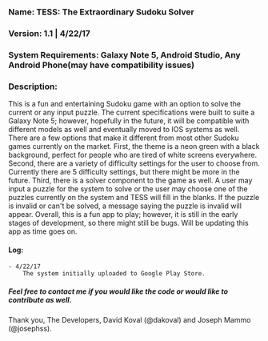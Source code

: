 ### Name: TESS: The Extraordinary Sudoku Solver ###
### Version: 1.1 | 4/22/17 ###
### System Requirements: Galaxy Note 5, Android Studio, Any Android Phone(may have compatibility issues) ### 
### Description:
This is a fun and entertaining Sudoku game with an option to solve the current or any input puzzle. The current specifications were built to suite a Galaxy Note 5; however, hopefully in the future, it will be compatible with different models as well and eventually moved to IOS systems as well. There are a few options that make it different from most other Sudoku games currently on the market. First, the theme is a neon green with a black background, perfect for people who are tired of white screens everywhere. Second, there are a variety of difficulty settings for the user to choose from. Currently there are 5 difficulty settings, but there might be more in the future. Third, there is a solver component to the game as well. A user may input a puzzle for the system to solve or the user may choose one of the puzzles currently on the system and TESS will fill in the blanks. If the puzzle is invalid or can't be solved, a message saying the puzzle is invalid will appear. Overall, this is a fun app to play; however, it is still in the early stages of development, so there might still be bugs. Will be updating this app as time goes on. 
#### Log:
	- 4/22/17 
		The system initially uploaded to Google Play Store.

		
##### Feel free to contact me if you would like the code or would like to contribute as well.

Thank you,
The Developers, David Koval (@dakoval) and Joseph Mammo (@josephss).
